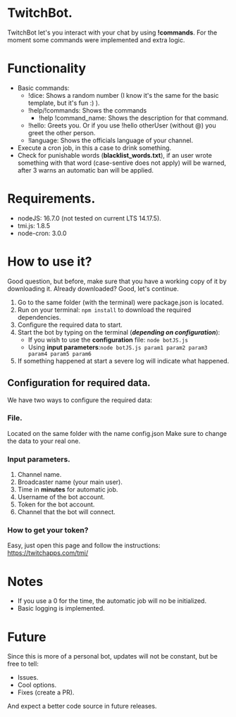 # TwitchBot.
TwitchBot let's you interact with your chat by using **!commands**.
For the moment some commands were implemented and extra logic.

# Functionality

 - Basic commands:
	 - !dice: Shows a random number (I know it's the same for the basic template, but it's fun :) ).
	 - !help/!commands: Shows the commands
		 - !help !command_name: Shows the description for that command.
	 - !hello: Greets you. Or if you use !hello otherUser (without @) you greet the other person.
	 - !language: Shows the officials language of your channel.
 - Execute a cron job, in this a case to drink something.
 - Check for punishable words (**blacklist_words.txt**), if an user wrote something with that word (case-sentive does not apply) will be warned, after 3 warns an automatic ban will be applied.

# Requirements.
 - nodeJS: 16.7.0 (not tested on current LTS 14.17.5).
 - tmi.js: 1.8.5
 - node-cron: 3.0.0

# How to use it?
Good question, but before, make sure that you have a working copy of it by downloading it.
Already downloaded? Good, let's continue.

 1. Go to the same folder (with the terminal) were package.json is located.
 2. Run on your terminal: `npm install` to download the required dependencies.
 3. Configure the required data to start.
 4. Start the bot by typing on the terminal (***depending on configuration***):
	 - If you wish to use the **configuration** file: `node botJS.js`
	 - Using **input parameters**:`node botJS.js param1 param2 param3 param4 param5 param6`
 5. If something happened at start a severe log will indicate what happened.

## Configuration for required data.
We have two ways to configure the required data:
### File.
Located on the same folder with the name config.json
Make sure to change the data to your real one.
### Input parameters.

 1. Channel name.
 2. Broadcaster name (your main user).
 3. Time in **minutes** for automatic job.
 4. Username of the bot account.
 5. Token for the bot account.
 6. Channel that the bot will connect.
### How to get your token?
Easy, just open this page and follow the instructions:
https://twitchapps.com/tmi/

# Notes

 - If you use a 0 for the time, the automatic job will no be initialized.
 - Basic logging is implemented.

# Future
Since this is more of a personal bot, updates will not be constant, but be free to tell:
 - Issues.
 - Cool options.
 - Fixes (create a PR).

And expect a better code source in future releases.
